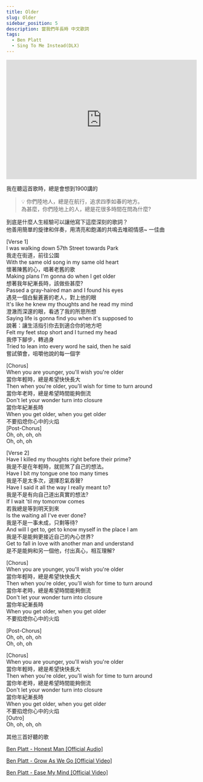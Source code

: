 ```yaml
---
title: Older
slug: Older
sidebar_position: 5
description: 當我們年長時 中文歌詞
tags:
  - Ben Platt
  - Sing To Me Instead(DLX)
---
```


<iframe width="100%" height="315" src="https://www.youtube.com/embed/y_sADbvPmzE" title="YouTube video player" frameborder="0" allow="accelerometer; autoplay; clipboard-write; encrypted-media; gyroscope; picture-in-picture; web-share" allowfullscreen></iframe>
  
我在聽這首歌時，總是會想到1900講的  
  
>
>💡 你們陸地人，總是在航行，追求四季如春的地方。  
>為甚麼，你們陸地上的人，總是花很多時間在問為什麼?  
 
  
到底是什麼人生經驗可以讓他寫下這麼深刻的歌詞？  
他善用簡單的旋律和伴奏，用清亮和飽滿的共鳴去堆砌情感~ 一佳曲  
  
[Verse 1]  
I was walking down 57th Street towards Park  
我走在街道，前往公園  
With the same old song in my same old heart  
懷著陳舊的心，唱著老舊的歌  
Making plans I'm gonna do when I get older  
想著我年紀漸長時，該做些甚麼?  
Passed a gray-haired man and I found his eyes  
遇見一個白髮蒼蒼的老人，對上他的眼  
It's like he knew my thoughts and he read my mind  
澄澈而深邃的眼，看透了我的所思所想  
Saying life is gonna find you when it's supposed to  
說著：讓生活指引你去到適合你的地方吧  
Felt my feet stop short and I turned my head  
我停下腳步，轉過身  
Tried to lean into every word he said, then he said  
嘗試領會，咀嚼他說的每一個字  
  
[Chorus]  
When you are younger, you'll wish you're older  
當你年輕時，總是希望快快長大  
Then when you're older, you'll wish for time to turn around  
當你年老時，總是希望時間能夠倒流  
Don't let your wonder turn into closure  
當你年紀漸長時  
When you get older, when you get older  
不要掐熄你心中的火焰  
[Post-Chorus]  
Oh, oh, oh, oh  
Oh, oh, oh  
  
[Verse 2]  
Have I killed my thoughts right before their prime?  
我是不是在年輕時，就扼煞了自己的想法。  
Have I bit my tongue one too many times  
我是不是太多次，選擇忍氣吞聲?  
Have I said it all the way I really meant to?  
我是不是有向自己道出真實的想法?  
If I wait 'til my tomorrow comes  
若我總是等到明天到來  
Is the waiting all I've ever done?  
我是不是一事未成，只剩等待?  
And will I get to, get to know myself in the place I am  
我是不是能夠更接近自己的內心世界?  
Get to fall in love with another man and understand  
是不是能夠和另一個他，付出真心，相互理解?  
  
[Chorus]  
When you are younger, you'll wish you're older  
當你年輕時，總是希望快快長大  
Then when you're older, you'll wish for time to turn around  
當你年老時，總是希望時間能夠倒流  
Don't let your wonder turn into closure  
當你年紀漸長時  
When you get older, when you get older  
不要掐熄你心中的火焰  
  
[Post-Chorus]  
Oh, oh, oh, oh  
Oh, oh, oh  
  
[Chorus]  
When you are younger, you'll wish you're older  
當你年輕時，總是希望快快長大  
Then when you're older, you'll wish for time to turn around  
當你年老時，總是希望時間能夠倒流  
Don't let your wonder turn into closure  
當你年紀漸長時  
When you get older, when you get older  
不要掐熄你心中的火焰  
[Outro]  
Oh, oh, oh, oh  
  
其他三首好聽的歌  
  
[Ben Platt - Honest Man [Official Audio]](https://www.youtube.com/watch?v=dIFed5a9jBQ)  
  
[Ben Platt - Grow As We Go [Official Video]](https://www.youtube.com/watch?v=aDeNQNtW1f8)  
  
[Ben Platt - Ease My Mind [Official Video]](https://www.youtube.com/watch?v=UCKbw9OJIcg)  

